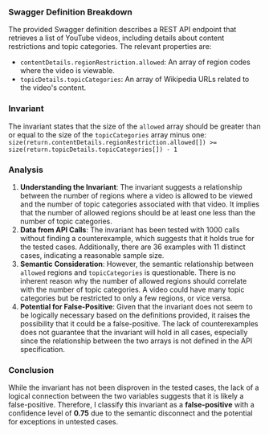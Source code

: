 ### Swagger Definition Breakdown
The provided Swagger definition describes a REST API endpoint that retrieves a list of YouTube videos, including details about content restrictions and topic categories. The relevant properties are:
- `contentDetails.regionRestriction.allowed`: An array of region codes where the video is viewable.
- `topicDetails.topicCategories`: An array of Wikipedia URLs related to the video's content.

### Invariant
The invariant states that the size of the `allowed` array should be greater than or equal to the size of the `topicCategories` array minus one:
`size(return.contentDetails.regionRestriction.allowed[]) >= size(return.topicDetails.topicCategories[]) - 1`

### Analysis
1. **Understanding the Invariant**: The invariant suggests a relationship between the number of regions where a video is allowed to be viewed and the number of topic categories associated with that video. It implies that the number of allowed regions should be at least one less than the number of topic categories.
2. **Data from API Calls**: The invariant has been tested with 1000 calls without finding a counterexample, which suggests that it holds true for the tested cases. Additionally, there are 36 examples with 11 distinct cases, indicating a reasonable sample size.
3. **Semantic Consideration**: However, the semantic relationship between `allowed` regions and `topicCategories` is questionable. There is no inherent reason why the number of allowed regions should correlate with the number of topic categories. A video could have many topic categories but be restricted to only a few regions, or vice versa.
4. **Potential for False-Positive**: Given that the invariant does not seem to be logically necessary based on the definitions provided, it raises the possibility that it could be a false-positive. The lack of counterexamples does not guarantee that the invariant will hold in all cases, especially since the relationship between the two arrays is not defined in the API specification.

### Conclusion
While the invariant has not been disproven in the tested cases, the lack of a logical connection between the two variables suggests that it is likely a false-positive. Therefore, I classify this invariant as a **false-positive** with a confidence level of **0.75** due to the semantic disconnect and the potential for exceptions in untested cases.
